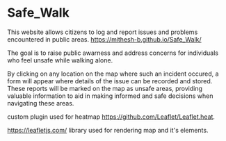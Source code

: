 # Safe_Walk
This website allows citizens to log and report issues and problems encountered in public areas. 
https://mithesh-b.github.io/Safe_Walk/

The goal is to raise public awarness and address concerns for individuals who feel unsafe while walking alone.

By clicking on any location on the map where such an incident occured, a form will appear where details of the issue can be recorded and stored. These reports will be marked on the map as unsafe areas, providing valuable information to aid in making informed and safe decisions when navigating these areas.

custom plugin used for heatmap https://github.com/Leaflet/Leaflet.heat.

https://leafletjs.com/ library used for rendering map and it's elements.
